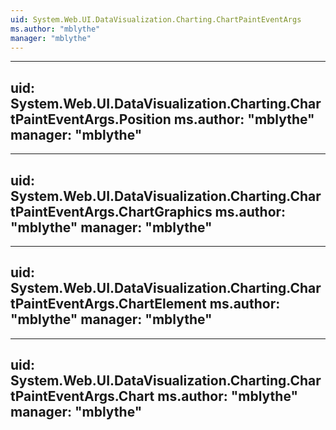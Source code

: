 ```yaml
---
uid: System.Web.UI.DataVisualization.Charting.ChartPaintEventArgs
ms.author: "mblythe"
manager: "mblythe"
---
```


---
uid: System.Web.UI.DataVisualization.Charting.ChartPaintEventArgs.Position
ms.author: "mblythe"
manager: "mblythe"
---

---
uid: System.Web.UI.DataVisualization.Charting.ChartPaintEventArgs.ChartGraphics
ms.author: "mblythe"
manager: "mblythe"
---

---
uid: System.Web.UI.DataVisualization.Charting.ChartPaintEventArgs.ChartElement
ms.author: "mblythe"
manager: "mblythe"
---

---
uid: System.Web.UI.DataVisualization.Charting.ChartPaintEventArgs.Chart
ms.author: "mblythe"
manager: "mblythe"
---

